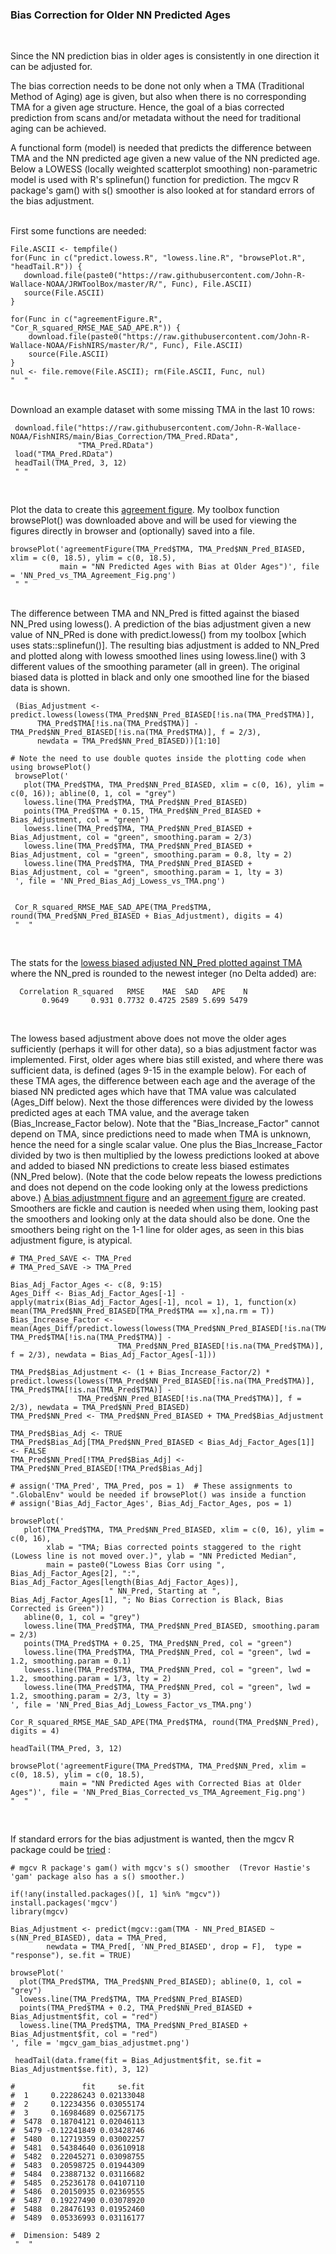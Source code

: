 <h3> Bias Correction for Older NN Predicted Ages </h3>

<br>

Since the NN prediction bias in older ages is consistently in one direction it can be adjusted for.

The bias correction needs to be done not only when a TMA (Traditional Method of Aging) age is given, but also when there is no corresponding TMA for a given age structure. Hence, the goal of a bias corrected prediction from scans and/or metadata without the need for traditional aging can be achieved. 

A functional form (model) is needed that predicts the difference between TMA and the NN predicted age given a new value of the NN predicted age. Below a LOWESS (locally weighted scatterplot smoothing) non-parametric model is used with R's splinefun() function for prediction. The mgcv R package's gam() with s() smoother is also looked at for standard errors of the bias adjustment.

<br>
First some functions are needed:
  
    File.ASCII <- tempfile()
    for(Func in c("predict.lowess.R", "lowess.line.R", "browsePlot.R", "headTail.R")) {
       download.file(paste0("https://raw.githubusercontent.com/John-R-Wallace-NOAA/JRWToolBox/master/R/", Func), File.ASCII)
       source(File.ASCII)
    }

    for(Func in c("agreementFigure.R", "Cor_R_squared_RMSE_MAE_SAD_APE.R")) {
        download.file(paste0("https://raw.githubusercontent.com/John-R-Wallace-NOAA/FishNIRS/master/R/", Func), File.ASCII)
        source(File.ASCII)
    }
    nul <- file.remove(File.ASCII); rm(File.ASCII, Func, nul)
    "  "
    
<br>
Download an example dataset with some missing TMA in the last 10 rows:

     download.file("https://raw.githubusercontent.com/John-R-Wallace-NOAA/FishNIRS/main/Bias_Correction/TMA_Pred.RData",
                   "TMA_Pred.RData")
     load("TMA_Pred.RData")
     headTail(TMA_Pred, 3, 12)
     " "
    
<br>

Plot the data to create this [agreement figure](https://github.com/John-R-Wallace-NOAA/FishNIRS/tree/main/Bias_Correction/NN_Pred_vs_TMA_Agreement_Fig.png). 
My toolbox function browsePlot() was downloaded above and will be used for viewing the figures directly in browser and (optionally) saved into a file.

    browsePlot('agreementFigure(TMA_Pred$TMA, TMA_Pred$NN_Pred_BIASED, xlim = c(0, 18.5), ylim = c(0, 18.5), 
               main = "NN Predicted Ages with Bias at Older Ages")', file = 'NN_Pred_vs_TMA_Agreement_Fig.png')
     " "
     
<br>   
The difference between TMA and NN_Pred is fitted against the biased NN_Pred using lowess(). A prediction of the bias adjustment given a new value of NN_PRed is done with predict.lowess() from my toolbox [which uses stats::splinefun()]. The resulting bias adjustment is added to NN_Pred and plotted along with lowess smoothed lines using lowess.line() with 3 different values of the smoothing parameter (all in green). The original biased data is plotted in black and only one smoothed line for the biased data is shown. 
		 

     (Bias_Adjustment <- predict.lowess(lowess(TMA_Pred$NN_Pred_BIASED[!is.na(TMA_Pred$TMA)], 
          TMA_Pred$TMA[!is.na(TMA_Pred$TMA)] - TMA_Pred$NN_Pred_BIASED[!is.na(TMA_Pred$TMA)], f = 2/3), 
          newdata = TMA_Pred$NN_Pred_BIASED))[1:10]

    # Note the need to use double quotes inside the plotting code when using browsePlot()
     browsePlot('
       plot(TMA_Pred$TMA, TMA_Pred$NN_Pred_BIASED, xlim = c(0, 16), ylim = c(0, 16)); abline(0, 1, col = "grey")
       lowess.line(TMA_Pred$TMA, TMA_Pred$NN_Pred_BIASED)
       points(TMA_Pred$TMA + 0.15, TMA_Pred$NN_Pred_BIASED + Bias_Adjustment, col = "green")
       lowess.line(TMA_Pred$TMA, TMA_Pred$NN_Pred_BIASED + Bias_Adjustment, col = "green", smoothing.param = 2/3) 
       lowess.line(TMA_Pred$TMA, TMA_Pred$NN_Pred_BIASED + Bias_Adjustment, col = "green", smoothing.param = 0.8, lty = 2)
       lowess.line(TMA_Pred$TMA, TMA_Pred$NN_Pred_BIASED + Bias_Adjustment, col = "green", smoothing.param = 1, lty = 3)
     ', file = 'NN_Pred_Bias_Adj_Lowess_vs_TMA.png')
    
     
     Cor_R_squared_RMSE_MAE_SAD_APE(TMA_Pred$TMA, round(TMA_Pred$NN_Pred_BIASED + Bias_Adjustment), digits = 4)
     "  "
     
<br>

The stats for the [lowess biased adjusted NN_Pred plotted against TMA](https://github.com/John-R-Wallace-NOAA/FishNIRS/tree/main/Bias_Correction/NN_Pred_Bias_Adj_Lowess_vs_TMA.png) where the NN_pred is rounded to the newest integer (no Delta added) are:
    
      Correlation R_squared   RMSE    MAE  SAD   APE    N
           0.9649     0.931 0.7732 0.4725 2589 5.699 5479

<br>

The lowess based adjustment above does not move the older ages sufficiently (perhaps it will for other data), so a bias adjustment factor was implemented. First, older ages where bias still existed, and where there was sufficient data, is defined (ages 9-15 in the example below). For each of these TMA ages, the difference between each age and the average of the biased NN predicted ages which have that TMA value was calculated (Ages_Diff below). Next the those differences were divided by the lowess predicted ages at each TMA value, and the average taken (Bias_Increase_Factor below). Note that the "Bias_Increase_Factor" cannot depend on TMA, since predictions need to made when TMA is unknown, hence the need for a single scalar value. One plus the Bias_Increase_Factor divided by two is then multiplied by the lowess predictions looked at above and added to biased NN predictions to create less biased estimates (NN_Pred below). (Note that the code below repeats the lowess predictions and does not depend on the code looking only at the lowess predictions above.) 
[A bias adjustmnent figure](https://github.com/John-R-Wallace-NOAA/FishNIRS/tree/main/Bias_Correction/NN_Pred_Bias_Adj_Lowess_Factor_vs_TMA.png) and an 
[agreement figure](https://github.com/John-R-Wallace-NOAA/FishNIRS/tree/main/Bias_Correction/NN_Pred_Bias_Corrected_vs_TMA_Agreement_Fig.png) are created. Smoothers are fickle and caution is needed when using them, looking past the smoothers and looking only at the data should also be done.  One the smoothers being right on the 1-1 line for older ages, as seen in this bias adjustment figure, is atypical. 

    # TMA_Pred_SAVE <- TMA_Pred
    # TMA_Pred_SAVE -> TMA_Pred

    Bias_Adj_Factor_Ages <- c(8, 9:15)
    Ages_Diff <- Bias_Adj_Factor_Ages[-1] - apply(matrix(Bias_Adj_Factor_Ages[-1], ncol = 1), 1, function(x) mean(TMA_Pred$NN_Pred_BIASED[TMA_Pred$TMA == x],na.rm = T))
    Bias_Increase_Factor <- mean(Ages_Diff/predict.lowess(lowess(TMA_Pred$NN_Pred_BIASED[!is.na(TMA_Pred$TMA)], TMA_Pred$TMA[!is.na(TMA_Pred$TMA)] - 
                            TMA_Pred$NN_Pred_BIASED[!is.na(TMA_Pred$TMA)], f = 2/3), newdata = Bias_Adj_Factor_Ages[-1]))
                                      
    TMA_Pred$Bias_Adjustment <- (1 + Bias_Increase_Factor/2) * predict.lowess(lowess(TMA_Pred$NN_Pred_BIASED[!is.na(TMA_Pred$TMA)], TMA_Pred$TMA[!is.na(TMA_Pred$TMA)] - 
                   TMA_Pred$NN_Pred_BIASED[!is.na(TMA_Pred$TMA)], f = 2/3), newdata = TMA_Pred$NN_Pred_BIASED)
    TMA_Pred$NN_Pred <- TMA_Pred$NN_Pred_BIASED + TMA_Pred$Bias_Adjustment 
    
    TMA_Pred$Bias_Adj <- TRUE			
    TMA_Pred$Bias_Adj[TMA_Pred$NN_Pred_BIASED < Bias_Adj_Factor_Ages[1]] <- FALSE
    TMA_Pred$NN_Pred[!TMA_Pred$Bias_Adj] <- TMA_Pred$NN_Pred_BIASED[!TMA_Pred$Bias_Adj]
                                            
    # assign('TMA_Pred', TMA_Pred, pos = 1)  # These assignments to ".GlobalEnv" would be needed if browsePlot() was inside a function
    # assign('Bias_Adj_Factor_Ages', Bias_Adj_Factor_Ages, pos = 1)
    
    browsePlot('
       plot(TMA_Pred$TMA, TMA_Pred$NN_Pred_BIASED, xlim = c(0, 16), ylim = c(0, 16),
            xlab = "TMA; Bias corrected points staggered to the right (Lowess line is not moved over.)", ylab = "NN Predicted Median", 
            main = paste0("Lowess Bias Corr using ", Bias_Adj_Factor_Ages[2], ":", Bias_Adj_Factor_Ages[length(Bias_Adj_Factor_Ages)], 
                          " NN_Pred, Starting at ", Bias_Adj_Factor_Ages[1], "; No Bias Correction is Black, Bias Corrected is Green"))
       abline(0, 1, col = "grey")
       lowess.line(TMA_Pred$TMA, TMA_Pred$NN_Pred_BIASED, smoothing.param = 2/3)
       points(TMA_Pred$TMA + 0.25, TMA_Pred$NN_Pred, col = "green")
       lowess.line(TMA_Pred$TMA, TMA_Pred$NN_Pred, col = "green", lwd = 1.2, smoothing.param = 0.1)
       lowess.line(TMA_Pred$TMA, TMA_Pred$NN_Pred, col = "green", lwd = 1.2, smoothing.param = 1/3, lty = 2)
       lowess.line(TMA_Pred$TMA, TMA_Pred$NN_Pred, col = "green", lwd = 1.2, smoothing.param = 2/3, lty = 3)
    ', file = 'NN_Pred_Bias_Adj_Lowess_Factor_vs_TMA.png')

    Cor_R_squared_RMSE_MAE_SAD_APE(TMA_Pred$TMA, round(TMA_Pred$NN_Pred), digits = 4)

    headTail(TMA_Pred, 3, 12)
    
    browsePlot('agreementFigure(TMA_Pred$TMA, TMA_Pred$NN_Pred, xlim = c(0, 18.5), ylim = c(0, 18.5), 
               main = "NN Predicted Ages with Corrected Bias at Older Ages")', file = 'NN_Pred_Bias_Corrected_vs_TMA_Agreement_Fig.png')
    "  "


    
<br>   

If standard errors for the bias adjustment is wanted, then the mgcv R package could be 
[tried](https://github.com/John-R-Wallace-NOAA/FishNIRS/tree/main/Bias_Correction/mgcv_gam_bias_adjustmet.png) :

    # mgcv R package's gam() with mgcv's s() smoother  (Trevor Hastie's 'gam' package also has a s() smoother.)  
    
    if(!any(installed.packages()[, 1] %in% "mgcv"))  install.packages('mgcv')  
    library(mgcv)
    
    Bias_Adjustment <- predict(mgcv::gam(TMA - NN_Pred_BIASED ~ s(NN_Pred_BIASED), data = TMA_Pred, 
            newdata = TMA_Pred[, 'NN_Pred_BIASED', drop = F],  type = "response"), se.fit = TRUE)

    browsePlot('
      plot(TMA_Pred$TMA, TMA_Pred$NN_Pred_BIASED); abline(0, 1, col = "grey")
      lowess.line(TMA_Pred$TMA, TMA_Pred$NN_Pred_BIASED)
      points(TMA_Pred$TMA + 0.2, TMA_Pred$NN_Pred_BIASED + Bias_Adjustment$fit, col = "red")
      lowess.line(TMA_Pred$TMA, TMA_Pred$NN_Pred_BIASED + Bias_Adjustment$fit, col = "red")
    ', file = 'mgcv_gam_bias_adjustmet.png')
     
     headTail(data.frame(fit = Bias_Adjustment$fit, se.fit = Bias_Adjustment$se.fit), 3, 12)
     
    #               fit     se.fit
    #  1     0.22286243 0.02133048
    #  2     0.12234356 0.03055174
    #  3     0.16984689 0.02567175
    #  5478  0.18704121 0.02046113
    #  5479 -0.12241849 0.03428746
    #  5480  0.12719359 0.03002257
    #  5481  0.54384640 0.03610918
    #  5482  0.22045271 0.03098755
    #  5483  0.20598725 0.01944309
    #  5484  0.23887132 0.03116682
    #  5485  0.25236178 0.04107110
    #  5486  0.20150935 0.02369555
    #  5487  0.19227490 0.03078920
    #  5488  0.28476193 0.01952460
    #  5489  0.05336993 0.03116177
    
    #  Dimension: 5489 2 
     "  "  





















    
